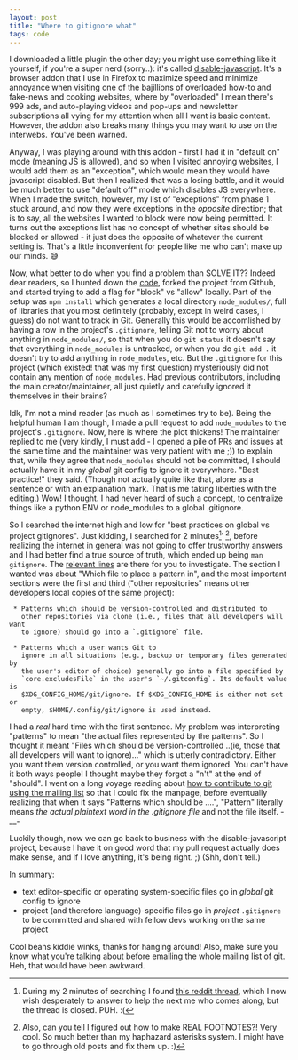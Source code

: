 ```yaml
---
layout: post
title: "Where to gitignore what"
tags: code
---
```


I downloaded a little plugin the other day; you might use something like it yourself, if you're a super nerd (sorry..): it's called [disable-javascript](https://github.com/dpacassi/disable-javascript). It's a browser addon that I use in Firefox to maximize speed and minimize annoyance when visiting one of the bajillions of overloaded how-to and fake-news and cooking websites, where by "overloaded" I mean there's 999 ads, and auto-playing videos and pop-ups and newsletter subscriptions all vying for my attention when all I want is basic content. <!--more--> However, the addon also breaks many things you may want to use on the interwebs. You've been warned.

Anyway, I was playing around with this addon - first I had it in "default on" mode (meaning JS is allowed), and so when I visited annoying websites, I would add them as an "exception", which would mean they would have javascript disabled. But then I realized that was a losing battle, and it would be much better to use "default off" mode which disables JS everywhere. When I made the switch, however, my list of "exceptions" from phase 1 stuck around, and now they were exceptions in the _opposite_ direction; that is to say, all the websites I wanted to block were now being permitted. It turns out the exceptions list has no concept of whether sites should be blocked or allowed - it just does the opposite of whatever the current setting is. That's a little inconvenient for people like me who can't make up our minds. :sweat_smile:

Now, what better to do when you find a problem than SOLVE IT?? Indeed dear readers, so I hunted down the [code](https://github.com/dpacassi/disable-javascript), forked the project from Github, and started trying to add a flag for "block" vs "allow" locally. Part of the setup was `npm install` which generates a local directory `node_modules/`, full of libraries that you most definitely (probably, except in weird cases, I guess) do not want to track in Git. Generally this would be accomlished by having a row in the project's `.gitignore`, telling Git not to worry about anything in `node_modules/`, so that when you do `git status` it doesn't say that everything in `node_modules` is untracked, or when you do `git add .` it doesn't try to add anything in `node_modules`, etc. But the `.gitignore` for this project (which existed! that was my first question) mysteriously did not contain any mention of `node_modules`. Had previous contributors, including the main creator/maintainer, all just quietly and carefully ignored it themselves in their brains?

Idk, I'm not a mind reader (as much as I sometimes try to be). Being the helpful human I am though, I made a pull request to add `node_modules` to the project's `.gitignore`. Now, here is where the plot thickens! The maintainer replied to me (very kindly, I must add - I opened a pile of PRs and issues at the same time and the maintainer was very patient with me ;)) to explain that, while they agree that `node_modules` should not be committed, I should actually have it in my _global_ git config to ignore it everywhere. "Best practice!" they said. (Though not actually quite like that, alone as a sentence or with an explanation mark. That is me taking liberties with the editing.) Wow! I thought. I had never heard of such a concept, to centralize things like a python ENV or node_modules to a global .gitignore.

So I searched the internet high and low for "best practices on global vs project gitignores". Just kidding, I searched for 2 minutes[^search]′ [^footnotes], before realizing the internet in general was not going to offer trustworthy answers and I had better find a true source of truth, which ended up being `man gitignore`. The [relevant lines](https://github.com/git/git/blob/master/Documentation/gitignore.txt#L43) are there for you to investigate. The section I wanted was about "Which file to place a pattern in", and the most important sections were the first and third ("other repositories" means other developers local copies of the same project):

```text
 * Patterns which should be version-controlled and distributed to
   other repositories via clone (i.e., files that all developers will want
   to ignore) should go into a `.gitignore` file.

 * Patterns which a user wants Git to
   ignore in all situations (e.g., backup or temporary files generated by
   the user's editor of choice) generally go into a file specified by
   `core.excludesFile` in the user's `~/.gitconfig`. Its default value is
   $XDG_CONFIG_HOME/git/ignore. If $XDG_CONFIG_HOME is either not set or
   empty, $HOME/.config/git/ignore is used instead.
```

I had a _real_ hard time with the first sentence. My problem was interpreting "patterns" to mean "the actual files represented by the patterns". So I thought it meant "Files which should be version-controlled ..(ie, those that all developers will want to ignore)..." which is utterly contradictory. Either you want them version controlled, or you want them ignored. You can't have it both ways people! I thought maybe they forgot a "n't" at the end of "should". I went on a long voyage reading about [how to contribute to git using the mailing list](https://git-scm.com/community) so that I could fix the manpage, before eventually realizing that when it says "Patterns which should be ....", "Pattern" literally means _the actual plaintext word in the .gitignore file_ and not the file itself. -__- 

Luckily though, now we can go back to business with the disable-javascript project, because I have it on good word that my pull request actually does make sense, and if I love anything, it's being right. ;) (Shh, don't tell.)

In summary:
- text editor-specific or operating system-specific files go in _global_ git config to ignore
- project (and therefore language)-specific files go in _project_ `.gitignore` to be committed and shared with fellow devs working on the same project

Cool beans kiddie winks, thanks for hanging around! Also, make sure you know what you're talking about before emailing the whole mailing list of git. Heh, that would have been awkward.

[^search]: During my 2 minutes of searching I found [this reddit thread](https://www.reddit.com/r/node/comments/7i229x/global_gitignore_node_modules/), which I now wish desperately to answer to help the next me who comes along, but the thread is closed. PUH. :(

[^footnotes]: Also, can you tell I figured out how to make REAL FOOTNOTES?! Very cool. So much better than my haphazard asterisks system. I might have to go through old posts and fix them up. :)
